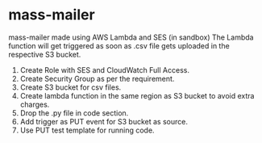 # mass-mailer
mass-mailer made using AWS Lambda and SES (in sandbox)
The Lambda function will get triggered as soon as .csv file gets uploaded in the respective S3 bucket.

1. Create Role with SES and CloudWatch Full Access.
2. Create Security Group as per the requirement.
3. Create S3 bucket for csv files.
4. Create lambda function in the same region as S3 bucket to avoid extra charges.
5. Drop the .py file in code section.
6. Add trigger as PUT event for S3 bucket as source.
7. Use PUT test template for running code.
